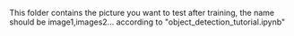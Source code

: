 This folder contains the picture you want to test after training, the name should be image1,images2... according to "object_detection_tutorial.ipynb"
